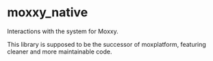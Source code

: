 # moxxy_native

Interactions with the system for Moxxy.

This library is supposed to be the successor of moxplatform, featuring
cleaner and more maintainable code.
